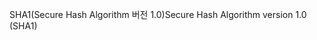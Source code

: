 <span data-ttu-id="cf610-101">SHA1(Secure Hash Algorithm 버전 1.0)</span><span class="sxs-lookup"><span data-stu-id="cf610-101">Secure Hash Algorithm version 1.0 (SHA1)</span></span>
